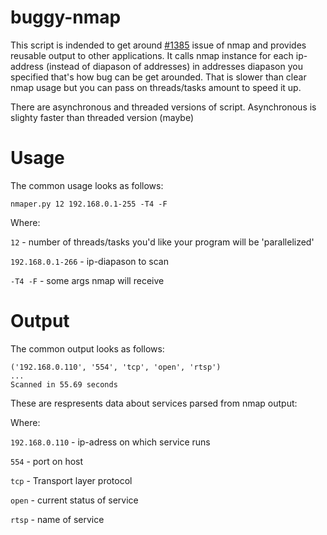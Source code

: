 # buggy-nmap

This script is indended to get around [#1385](https://github.com/nmap/nmap/issues/1385) issue of nmap and provides reusable output to other applications. It calls nmap 
instance for each ip-address (instead of diapason of addresses) in addresses diapason you specified that's how bug can be get arounded.
That is slower than clear nmap usage but you can pass on threads/tasks amount to speed it up.

There are asynchronous and threaded versions of script. Asynchronous is slighty faster than threaded version (maybe)

# Usage

The common usage looks as follows:
```
nmaper.py 12 192.168.0.1-255 -T4 -F
```
Where:

`12` - number of threads/tasks you'd like your program will be 'parallelized'

`192.168.0.1-266` - ip-diapason to scan

`-T4 -F` - some args nmap will receive


# Output

The common output looks as follows:
```
('192.168.0.110', '554', 'tcp', 'open', 'rtsp')
...
Scanned in 55.69 seconds
```
These are respresents data about services parsed from nmap output:

Where:

`192.168.0.110` - ip-adress on which service runs

`554` - port on host

`tcp` - Transport layer protocol

`open` - current status of service

`rtsp` - name of service





